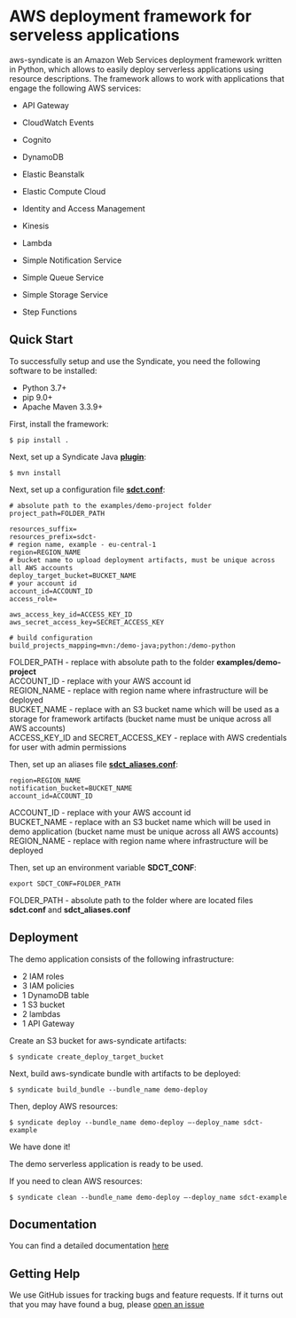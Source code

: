 
# AWS deployment framework for serveless applications

aws-syndicate is an Amazon Web Services deployment framework written in Python, which allows to easily deploy serverless applications using resource descriptions. The framework allows to work with applications that engage the following AWS services:

* API Gateway

* CloudWatch Events

* Cognito

* DynamoDB

* Elastic Beanstalk

* Elastic Compute Cloud

* Identity and Access Management

* Kinesis

* Lambda

* Simple Notification Service

* Simple Queue Service

* Simple Storage Service

* Step Functions

Quick Start
-----------
To successfully setup and use the Syndicate, you need the following software to be installed:

* Python 3.7+
* pip 9.0+
* Apache Maven 3.3.9+

First, install the framework:

    $ pip install .

Next, set up a Syndicate Java **[plugin](https://github.com/epam/aws-syndicate/tree/master/plugin)**:

    $ mvn install

Next, set up a configuration file **[sdct.conf](https://github.com/epam/aws-syndicate/blob/master/examples/demo-config/sdct.conf)**:

	# absolute path to the examples/demo-project folder
	project_path=FOLDER_PATH

	resources_suffix=
	resources_prefix=sdct-
	# region name, example - eu-central-1
	region=REGION_NAME
	# bucket name to upload deployment artifacts, must be unique across all AWS accounts
	deploy_target_bucket=BUCKET_NAME
	# your account id
	account_id=ACCOUNT_ID
	access_role=

	aws_access_key_id=ACCESS_KEY_ID
	aws_secret_access_key=SECRET_ACCESS_KEY

	# build configuration
	build_projects_mapping=mvn:/demo-java;python:/demo-python

FOLDER_PATH - replace with absolute path to the folder **examples/demo-project** <br/> ACCOUNT_ID - replace with your AWS account id <br/> REGION_NAME - replace with region name where infrastructure will be deployed <br/> BUCKET_NAME - replace with an S3 bucket name which will be used as a storage for framework artifacts (bucket name must be unique across all AWS accounts) <br/> ACCESS_KEY_ID and SECRET_ACCESS_KEY - replace with AWS credentials for user with admin permissions

Then, set up an aliases file **[sdct_aliases.conf](https://github.com/epam/aws-syndicate/blob/master/examples/demo-config/sdct_aliases.conf)**:

    region=REGION_NAME
	notification_bucket=BUCKET_NAME
	account_id=ACCOUNT_ID

ACCOUNT_ID - replace with your AWS account id <br/> BUCKET_NAME - replace with an S3 bucket name which will be used in demo application (bucket name must be unique across all AWS accounts) <br/> REGION_NAME - replace with region name where infrastructure will be deployed

Then, set up an environment variable **SDCT_CONF**:

    export SDCT_CONF=FOLDER_PATH

FOLDER_PATH - absolute path to the folder where are located files **sdct.conf** and **sdct_aliases.conf**

Deployment
------------
The demo application consists of the following infrastructure:
*  2 IAM roles
* 3 IAM policies
* 1 DynamoDB table
* 1 S3 bucket
* 2 lambdas
* 1 API Gateway

Create an S3 bucket for aws-syndicate artifacts:

    $ syndicate create_deploy_target_bucket

Next, build aws-syndicate bundle with artifacts to be deployed:

    $ syndicate build_bundle --bundle_name demo-deploy

Then, deploy AWS resources:

    $ syndicate deploy --bundle_name demo-deploy –-deploy_name sdct-example

We have done it!

The demo serverless application is ready to be used.

If you need to clean AWS resources:

    $ syndicate clean --bundle_name demo-deploy –-deploy_name sdct-example

Documentation
------------
You can find a detailed documentation [here](https://github.com/epam/aws-syndicate/blob/master/docs/01_sdct_quick_start.pdf)

Getting Help
------------

We use GitHub issues for tracking bugs and feature requests. If it turns out that you may have found a bug, please [open an issue](https://github.com/epam/aws-syndicate/issues/new)
